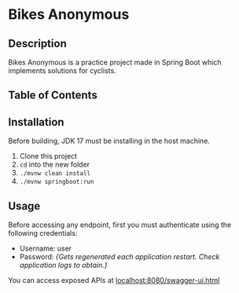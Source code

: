 # Bikes Anonymous

## Description

Bikes Anonymous is a practice project made in Spring Boot which implements solutions for cyclists.

## Table of Contents

## Installation

Before building, JDK 17 must be installing in the host machine.

1. Clone this project
2. `cd` into the new folder
3. `./mvnw clean install`
4. `./mvnw springboot:run`

## Usage

Before accessing any endpoint, first you must authenticate using the following credentials:
- Username: user
- Password: _{Gets regenerated each application restart. Check application logs to obtain.}_

You can access exposed APIs at [localhost:8080/swagger-ui.html]()



